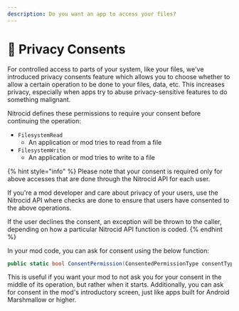 ```yaml
---
description: Do you want an app to access your files?
---
```


# 🔏 Privacy Consents

For controlled access to parts of your system, like your files, we've introduced privacy consents feature which allows you to choose whether to allow a certain operation to be done to your files, data, etc. This increases privacy, especially when apps try to abuse privacy-sensitive features to do something malignant.

Nitrocid defines these permissions to require your consent before continuing the operation:

* `FilesystemRead`
  * An application or mod tries to read from a file
* `FilesystemWrite`
  * An application or mod tries to write to a file

{% hint style="info" %}
Please note that your consent is required only for above accesses that are done through the Nitrocid API for each user.

If you're a mod developer and care about privacy of your users, use the Nitrocid API where checks are done to ensure that users have consented to the above operations.

If the user declines the consent, an exception will be thrown to the caller, depending on how a particular Nitrocid API function is coded.
{% endhint %}

In your mod code, you can ask for consent using the below function:

```csharp
public static bool ConsentPermission(ConsentedPermissionType consentType)
```

This is useful if you want your mod to not ask you for your consent in the middle of its operation, but rather when it starts. Additionally, you can ask for consent in the mod's introductory screen, just like apps built for Android Marshmallow or higher.
